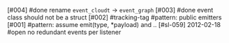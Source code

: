 [#004]       #done rename `event_cloudt` -> `event_graph`
[#003]       #done event class should not be a struct
[#002]       #tracking-tag #pattern: public emitters
[#001]       #pattern: assume emit(type, *payload) and ..
[#sl-059] 2012-02-18 #open no redundant events per listener
